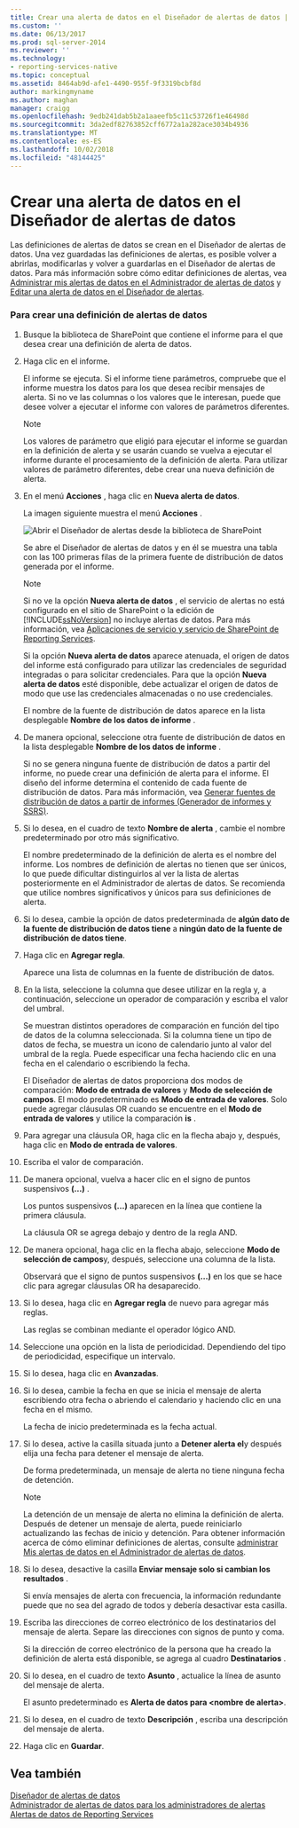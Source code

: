 ```yaml
---
title: Crear una alerta de datos en el Diseñador de alertas de datos | Microsoft Docs
ms.custom: ''
ms.date: 06/13/2017
ms.prod: sql-server-2014
ms.reviewer: ''
ms.technology:
- reporting-services-native
ms.topic: conceptual
ms.assetid: 8464ab9d-afe1-4490-955f-9f3319bcbf8d
author: markingmyname
ms.author: maghan
manager: craigg
ms.openlocfilehash: 9edb241dab5b2a1aaeefb5c11c53726f1e46498d
ms.sourcegitcommit: 3da2edf82763852cff6772a1a282ace3034b4936
ms.translationtype: MT
ms.contentlocale: es-ES
ms.lasthandoff: 10/02/2018
ms.locfileid: "48144425"
---
```

# <a name="create-a-data-alert-in-data-alert-designer"></a>Crear una alerta de datos en el Diseñador de alertas de datos
  Las definiciones de alertas de datos se crean en el Diseñador de alertas de datos. Una vez guardadas las definiciones de alertas, es posible volver a abrirlas, modificarlas y volver a guardarlas en el Diseñador de alertas de datos. Para más información sobre cómo editar definiciones de alertas, vea [Administrar mis alertas de datos en el Administrador de alertas de datos](manage-my-data-alerts-in-data-alert-manager.md) y [Editar una alerta de datos en el Diseñador de alertas](edit-a-data-alert-in-alert-designer.md).  
  
### <a name="to-create-a-data-alert-definition"></a>Para crear una definición de alertas de datos  
  
1.  Busque la biblioteca de SharePoint que contiene el informe para el que desea crear una definición de alerta de datos.  
  
2.  Haga clic en el informe.  
  
     El informe se ejecuta. Si el informe tiene parámetros, compruebe que el informe muestra los datos para los que desea recibir mensajes de alerta. Si no ve las columnas o los valores que le interesan, puede que desee volver a ejecutar el informe con valores de parámetros diferentes.  
  
    > [!NOTE]  
    >  Los valores de parámetro que eligió para ejecutar el informe se guardan en la definición de alerta y se usarán cuando se vuelva a ejecutar el informe durante el procesamiento de la definición de alerta. Para utilizar valores de parámetro diferentes, debe crear una nueva definición de alerta.  
  
3.  En el menú **Acciones** , haga clic en **Nueva alerta de datos**.  
  
     La imagen siguiente muestra el menú **Acciones** .  
  
     ![Abrir el Diseñador de alertas desde la biblioteca de SharePoint](media/rs-openalertdesigneriw.gif "Abrir el Diseñador de alertas desde la biblioteca de SharePoint")  
  
     Se abre el Diseñador de alertas de datos y en él se muestra una tabla con las 100 primeras filas de la primera fuente de distribución de datos generada por el informe.  
  
    > [!NOTE]  
    >  Si no ve la opción **Nueva alerta de datos** , el servicio de alertas no está configurado en el sitio de SharePoint o la edición de [!INCLUDE[ssNoVersion](../includes/ssnoversion-md.md)] no incluye alertas de datos. Para más información, vea [Aplicaciones de servicio y servicio de SharePoint de Reporting Services](../../2014/reporting-services/reporting-services-sharepoint-service-and-service-applications.md).  
    >   
    >  Si la opción **Nueva alerta de datos** aparece atenuada, el origen de datos del informe está configurado para utilizar las credenciales de seguridad integradas o para solicitar credenciales. Para que la opción **Nueva alerta de datos** esté disponible, debe actualizar el origen de datos de modo que use las credenciales almacenadas o no use credenciales.  
  
     El nombre de la fuente de distribución de datos aparece en la lista desplegable **Nombre de los datos de informe** .  
  
4.  De manera opcional, seleccione otra fuente de distribución de datos en la lista desplegable **Nombre de los datos de informe** .  
  
     Si no se genera ninguna fuente de distribución de datos a partir del informe, no puede crear una definición de alerta para el informe. El diseño del informe determina el contenido de cada fuente de distribución de datos. Para más información, vea [Generar fuentes de distribución de datos a partir de informes &#40;Generador de informes y SSRS&#41;](report-builder/generating-data-feeds-from-reports-report-builder-and-ssrs.md).  
  
5.  Si lo desea, en el cuadro de texto **Nombre de alerta** , cambie el nombre predeterminado por otro más significativo.  
  
     El nombre predeterminado de la definición de alerta es el nombre del informe. Los nombres de definición de alertas no tienen que ser únicos, lo que puede dificultar distinguirlos al ver la lista de alertas posteriormente en el Administrador de alertas de datos. Se recomienda que utilice nombres significativos y únicos para sus definiciones de alerta.  
  
6.  Si lo desea, cambie la opción de datos predeterminada de **algún dato de la fuente de distribución de datos tiene** a **ningún dato de la fuente de distribución de datos tiene**.  
  
7.  Haga clic en **Agregar regla**.  
  
     Aparece una lista de columnas en la fuente de distribución de datos.  
  
8.  En la lista, seleccione la columna que desee utilizar en la regla y, a continuación, seleccione un operador de comparación y escriba el valor del umbral.  
  
     Se muestran distintos operadores de comparación en función del tipo de datos de la columna seleccionada. Si la columna tiene un tipo de datos de fecha, se muestra un icono de calendario junto al valor del umbral de la regla. Puede especificar una fecha haciendo clic en una fecha en el calendario o escribiendo la fecha.  
  
     El Diseñador de alertas de datos proporciona dos modos de comparación: **Modo de entrada de valores** y **Modo de selección de campos**. El modo predeterminado es **Modo de entrada de valores**. Solo puede agregar cláusulas OR cuando se encuentre en el **Modo de entrada de valores** y utilice la comparación **is** .  
  
9. Para agregar una cláusula OR, haga clic en la flecha abajo y, después, haga clic en **Modo de entrada de valores**.  
  
10. Escriba el valor de comparación.  
  
11. De manera opcional, vuelva a hacer clic en el signo de puntos suspensivos **(…)** .  
  
     Los puntos suspensivos **(…)** aparecen en la línea que contiene la primera cláusula.  
  
     La cláusula OR se agrega debajo y dentro de la regla AND.  
  
12. De manera opcional, haga clic en la flecha abajo, seleccione **Modo de selección de campos**y, después, seleccione una columna de la lista.  
  
     Observará que el signo de puntos suspensivos **(…)** en los que se hace clic para agregar cláusulas OR ha desaparecido.  
  
13. Si lo desea, haga clic en **Agregar regla** de nuevo para agregar más reglas.  
  
     Las reglas se combinan mediante el operador lógico AND.  
  
14. Seleccione una opción en la lista de periodicidad. Dependiendo del tipo de periodicidad, especifique un intervalo.  
  
15. Si lo desea, haga clic en **Avanzadas**.  
  
16. Si lo desea, cambie la fecha en que se inicia el mensaje de alerta escribiendo otra fecha o abriendo el calendario y haciendo clic en una fecha en el mismo.  
  
     La fecha de inicio predeterminada es la fecha actual.  
  
17. Si lo desea, active la casilla situada junto a **Detener alerta el**y después elija una fecha para detener el mensaje de alerta.  
  
     De forma predeterminada, un mensaje de alerta no tiene ninguna fecha de detención.  
  
    > [!NOTE]  
    >  La detención de un mensaje de alerta no elimina la definición de alerta. Después de detener un mensaje de alerta, puede reiniciarlo actualizando las fechas de inicio y detención. Para obtener información acerca de cómo eliminar definiciones de alertas, consulte [administrar Mis alertas de datos en el Administrador de alertas de datos](manage-my-data-alerts-in-data-alert-manager.md).  
  
18. Si lo desea, desactive la casilla **Enviar mensaje solo si cambian los resultados** .  
  
     Si envía mensajes de alerta con frecuencia, la información redundante puede que no sea del agrado de todos y debería desactivar esta casilla.  
  
19. Escriba las direcciones de correo electrónico de los destinatarios del mensaje de alerta. Separe las direcciones con signos de punto y coma.  
  
     Si la dirección de correo electrónico de la persona que ha creado la definición de alerta está disponible, se agrega al cuadro **Destinatarios** .  
  
20. Si lo desea, en el cuadro de texto **Asunto** , actualice la línea de asunto del mensaje de alerta.  
  
     El asunto predeterminado es **Alerta de datos para \<nombre de alerta>**.  
  
21. Si lo desea, en el cuadro de texto **Descripción** , escriba una descripción del mensaje de alerta.  
  
22. Haga clic en **Guardar**.  
  
## <a name="see-also"></a>Vea también  
 [Diseñador de alertas de datos](../../2014/reporting-services/data-alert-designer.md)   
 [Administrador de alertas de datos para los administradores de alertas](../../2014/reporting-services/data-alert-manager-for-alerting-administrators.md)   
 [Alertas de datos de Reporting Services](../ssms/agent/alerts.md)  
  
  
